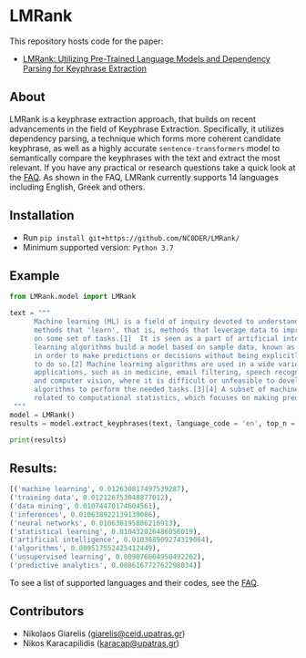 # LMRank

This repository hosts code for the paper:

* [LMRank: Utilizing Pre-Trained Language Models and Dependency Parsing for Keyphrase Extraction](https://ieeexplore.ieee.org/document/10179894)

## About
LMRank is a keyphrase extraction approach, that builds on recent advancements in the field of Keyphrase Extraction.
Specifically, it utilizes dependency parsing, a technique which forms more coherent candidate keyphrase, as well as a highly accurate `sentence-transformers` model to semantically compare the keyphrases with the text and extract the most relevant. If you have any practical or research questions take a quick look at the [FAQ](https://github.com/NC0DER/LMRank/wiki/Frequently-Asked-Questions-(FAQ)). As shown in the FAQ, LMRank currently supports 14 languages including English, Greek and others.


## Installation
* Run `pip install git+https://github.com/NC0DER/LMRank/`
* Minimum supported version: `Python 3.7`

## Example
```python
from LMRank.model import LMRank

text = """
      Machine learning (ML) is a field of inquiry devoted to understanding and building 
      methods that 'learn', that is, methods that leverage data to improve performance 
      on some set of tasks.[1]  It is seen as a part of artificial intelligence. Machine 
      learning algorithms build a model based on sample data, known as training data, 
      in order to make predictions or decisions without being explicitly programmed 
      to do so.[2] Machine learning algorithms are used in a wide variety of 
      applications, such as in medicine, email filtering, speech recognition, agriculture, 
      and computer vision, where it is difficult or unfeasible to develop conventional 
      algorithms to perform the needed tasks.[3][4] A subset of machine learning is closely 
      related to computational statistics, which focuses on making predictions using computers.
 """
model = LMRank()
results = model.extract_keyphrases(text, language_code = 'en', top_n = 10)

print(results)
```

## Results:

```python
[('machine learning', 0.012630817497539287),
('training data', 0.012126753048877012),
('data mining', 0.01074470174604561),
('inferences', 0.010638922139139086),
('neural networks', 0.010636195886216913),
('statistical learning', 0.010432026486056019),
('artificial intelligence', 0.010388909274319064),
('algorithms', 0.009517552425412449),
('unsupervised learning', 0.009076004950492262),
('predictive analytics', 0.008616772762298034)]
```

To see a list of supported languages and their codes, see the [FAQ](https://github.com/NC0DER/LMRank/wiki/Frequently-Asked-Questions-(FAQ)).

## Contributors
* Nikolaos Giarelis (giarelis@ceid.upatras.gr)
* Nikos Karacapilidis (karacap@upatras.gr)

